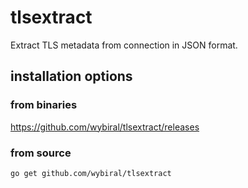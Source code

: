 # tlsextract
Extract TLS metadata from connection in JSON format.

## installation options

### from binaries

https://github.com/wybiral/tlsextract/releases

### from source

`go get github.com/wybiral/tlsextract`
